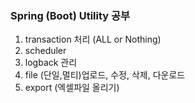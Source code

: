 <h3>Spring (Boot) Utility 공부</h3>

1. transaction 처리 (ALL or Nothing)
2. scheduler
3. logback 관리
4. file (단일,멀티)업로드, 수정, 삭제, 다운로드
5. export (엑셀파일 올리기)

